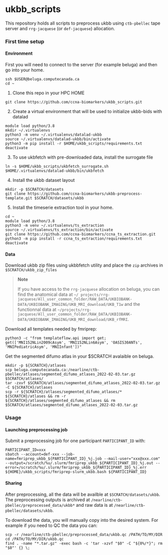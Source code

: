 # ukbb_scripts
This repository holds all scripts to preprocess ukbb using `ctb-pbellec` tape server and `rrg-jacquese` (or `def-jacquese`) allocation.

### First time setup

#### Environment

First you will need to connect to the server (for example beluga) and then go into your home.
```
ssh $USER@beluga.computecanada.ca
cd ~
```

1. Clone this repo in your HPC HOME
```
git clone https://github.com/ccna-biomarkers/ukbb_scripts.git
```

2. Create a virtual environment that will be used to initialize ukbb-bids with datalad
```
module load python/3.8
mkdir ~/.virtualenvs
python3 -m venv ~/.virtualenvs/datalad-ukbb
source ~/.virtualenvs/datalad-ukbb/bin/activate
python3 -m pip install -r $HOME/ukbb_scripts/requirements.txt
deactivate
```

3. To use ukbfetch with pre-downloaded data, install the surrogate file
```
ln -s $HOME/ukbb_scripts/ukbfetch_surrogate.sh $HOME/.virtualenvs/datalad-ukbb/bin/ukbfetch
```

4. Install the ukbb dataset layout
```
mkdir -p $SCRATCH/datasets
git clone https://github.com/ccna-biomarkers/ukbb-preprocess-template.git $SCRATCH/datasets/ukbb
```

5. Install the timeserie extraction tool in your home.
```
cd ~
module load python/3.8
python3 -m venv ~/.virtualenvs/ts_extraction
source ~/.virtualenvs/ts_extraction/bin/activate
git clone https://github.com/ccna-biomarkers/ccna_ts_extraction.git
python3 -m pip install -r ccna_ts_extraction/requirements.txt
deactivate
```

####  Data

Download ukbb zip files using ukbbfetch utility and place the `zip` archives in `$SCRATCH/ukbb_zip_files`

>**Note**
>
>If you have access to the `rrg-jacquese` allocation on beluga, you can find the anatomical data at `~/ projects/rrg-jacquese/All_user_common_folder/RAW_DATA/UKBIOBANK-DATA/UKBIOBANK_IMAGING/UKB_MRI_download/UKB_T1w` and the functionnal data at `~/projects/rrg-jacquese/All_user_common_folder/RAW_DATA/UKBIOBANK-DATA/UKBIOBANK_IMAGING/UKB_MRI_download/UKB_rfMRI`.

Download all templates needed by fmriprep:
```
python3 -c "from templateflow.api import get; get(['MNI152NLin2009cAsym', 'MNI152NLin6Asym', 'OASIS30ANTs', 'MNIPediatricAsym', 'MNIInfant'])"
```

Get the segmented difumo atlas in your $SCRATCH avalaible on beluga.
```
mkdir -p ${SCRATCH}/atlases
scp beluga.computecanada.ca:/nearline/ctb-pbellec/atlases/segmented_difumo_atlases_2022-02-03.tar.gz $SCRATCH/atlases/
tar -zxvf $SCRATCH/atlases/segmented_difumo_atlases_2022-02-03.tar.gz -C ${SCRATCH}/atlases
scp -r ${SCRATCH}/atlases/segmented_difumo_atlases/* ${SCRATCH}/atlases && rm -r ${SCRATCH}/atlases/segmented_difumo_atlases && rm $SCRATCH/atlases/segmented_difumo_atlases_2022-02-03.tar.gz
```

### Usage

#### Launching preprocessing job

Submit a preprocessing job for one participant `PARTICIPANT_ID` with:

```
PARTICIPANT_ID=xxx
sbatch --account=def-xxx --job-name=fmriprep_ukbb_${PARTICIPANT_ID}_%j.job --mail-user="xxx@xxx.com" --output=/scratch/%u/.slurm/fmriprep_ukbb_${PARTICIPANT_ID}_%j.out --error=/scratch/%u/.slurm/fmriprep_ukbb_${PARTICIPANT_ID}_%j.err ${HOME}/ukbb_scripts/fmriprep-slurm_ukbb.bash ${PARTICIPANT_ID}
```

#### Sharing

After preprocessing, all the data will be availble at `$SCRATCH/datasets/ukbb`.
The preprocessing outputs is archived at `/nearline/ctb-pbellec/preprocessed_data/ukbb*` and raw data is at `/nearline/ctb-pbellec/datasets/ukbb`.

To download the data, you will manually copy into the desired system. For example if you need to QC the data you can:
```
scp -r /nearline/ctb-pbellec/preprocessed_data/ukbb.qc /PATH/TO/MY/DIR
cd /PATH/TO/MY/DIR/ukbb.qc
find . -name "*.tar.gz" -exec bash -c 'tar -xzvf "$0" -C "${0%/*}"; rm "$0"' {} \;
```
